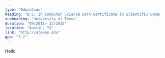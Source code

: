 ```yaml
---
type: "Education"
heading: "B.S. in Computer Science with Certificate in Scientific Computation and Data Sciences"
subheading: "University of Texas"
duration: "09/2011– 12/2015"
location: "Austin, TX"
link: "http://utexas.edu"
gpa: "3.2"
---
```


Hello
